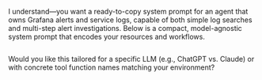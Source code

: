 I understand—you want a ready-to-copy system prompt for an agent that owns Grafana alerts and service logs, capable of both simple log searches and multi-step alert investigations. Below is a compact, model-agnostic system prompt that encodes your resources and workflows.

```

```

Would you like this tailored for a specific LLM (e.g., ChatGPT vs. Claude) or with concrete tool function names matching your environment?